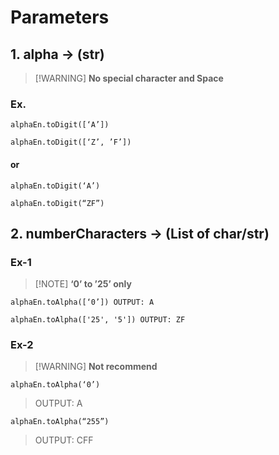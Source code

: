 # Parameters
## 1. alpha -> (str)
> [!WARNING] **No special character and Space**
### Ex.
``` alphaEn.toDigit([‘A’]) ```

``` alphaEn.toDigit([‘Z’, ’F’]) ```
#### or
``` alphaEn.toDigit(‘A’) ```

``` alphaEn.toDigit(“ZF”) ```

## 2. numberCharacters -> (List of char/str)
### Ex-1
> [!NOTE] **‘0’ to ’25’ only**
  
``` alphaEn.toAlpha([‘0’]) OUTPUT: A ```

``` alphaEn.toAlpha(['25', '5']) OUTPUT: ZF ```

### Ex-2
> [!WARNING] **Not recommend**

``` alphaEn.toAlpha(‘0’) ```
> OUTPUT: A

``` alphaEn.toAlpha(“255”) ```
> OUTPUT: CFF
